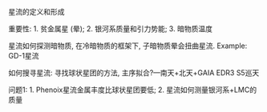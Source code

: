 星流的定义和形成

重要性: 1. 贫金属星 (晕); 2. 银河系质量和引力势能; 3. 暗物质温度

星流如何探测暗物质, 在冷暗物质的框架下, 子暗物质晕会扭曲星流. Example: GD-1星流

如何搜寻星流: 寻找球状星团的方法, 主序拟合?—南天+北天+GAIA EDR3 S5巡天

问题1: 1. Phenoix星流金属丰度比球状星团要低; 2. 星流如何测量银河系+LMC的质量   